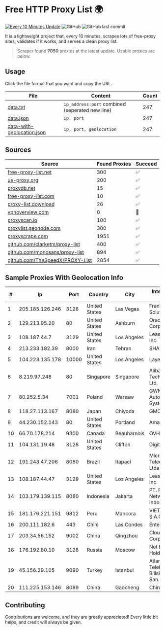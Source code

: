 
# Free HTTP Proxy List 🌍

[![Every 10 Minutes Update](https://github.com/mertguvencli/http-proxy-list/actions/workflows/main.yml/badge.svg?branch=main)](https://github.com/mertguvencli/http-proxy-list/actions/workflows/main.yml)
![GitHub](https://img.shields.io/github/license/mertguvencli/http-proxy-list)
![GitHub last commit](https://img.shields.io/github/last-commit/mertguvencli/http-proxy-list)

It is a lightweight project that, every 10 minutes, scrapes lots of free-proxy sites, validates if it works, and serves a clean proxy list.


> Scraper found **7050** proxies at the latest update. Usable proxies are below.

## Usage

Click the file format that you want and copy the URL.


|File|Content|Count|
|----|-------|-----|
|[data.txt](https://raw.githubusercontent.com/mertguvencli/http-proxy-list/main/proxy-list/data.txt)|`ip_address:port` combined (seperated new line)|247|
|[data.json](https://raw.githubusercontent.com/mertguvencli/http-proxy-list/main/proxy-list/data.json)|`ip, port`|247|
|[data-with-geolocation.json](https://raw.githubusercontent.com/mertguvencli/http-proxy-list/main/proxy-list/data-with-geolocation.json)|`ip, port, geolocation`|247|

## Sources

|Source|Found Proxies|Succeed|
|------|-------------|-------|
|[free-proxy-list.net](https://free-proxy-list.net)|300|✅|
|[us-proxy.org](https://www.us-proxy.org)|200|✅|
|[proxydb.net](http://proxydb.net)|15|✅|
|[free-proxy-list.com](https://free-proxy-list.com/?page=&port=&type%5B%5D=http&type%5B%5D=https&up_time=0&search=Search)|10|✅|
|[proxy-list.download](https://www.proxy-list.download/HTTP)|26|✅|
|[vpnoverview.com](https://vpnoverview.com/privacy/anonymous-browsing/free-proxy-servers)|0|🚫|
|[proxyscan.io](https://www.proxyscan.io)|100|✅|
|[proxylist.geonode.com](https://proxylist.geonode.com/api/proxy-list?limit=300&page=1&sort_by=lastChecked&sort_type=desc&protocols=http,https)|300|✅|
|[proxyscrape.com](https://api.proxyscrape.com/v2/?request=displayproxies&protocol=http&timeout=10000&country=all&ssl=all&anonymity=all)|1951|✅|
|[github.com/clarketm/proxy-list](https://raw.githubusercontent.com/clarketm/proxy-list/master/proxy-list-raw.txt)|400|✅|
|[github.com/monosans/proxy-list](https://raw.githubusercontent.com/monosans/proxy-list/main/proxies/http.txt)|894|✅|
|[github.com/TheSpeedX/PROXY-List](https://raw.githubusercontent.com/TheSpeedX/PROXY-List/master/http.txt)|2854|✅|


## Sample Proxies With Geolocation Info

|#|Ip|Port|Country|City|Internet Service Provider|
|-|--|----|-------|----|-------------------------|
|1|205.185.126.246|3128|United States|Las Vegas|FranTech Solutions|
|2|129.213.95.20|80|United States|Ashburn|Oracle Corporation|
|3|108.187.44.7|3129|United States|Los Angeles|Leaseweb USA, Inc.|
|4|213.233.182.39|8000|Iran|Tehran|SHARIF-EDU|
|5|104.223.135.178|10000|United States|Los Angeles|LayerHost|
|6|8.219.97.248|80|Singapore|Singapore|Alibaba (US) Technology Co., Ltd.|
|7|80.252.5.34|7001|Poland|Warsaw|GWNET Autonomus System|
|8|118.27.113.167|8080|Japan|Chiyoda|GMO Internet, Inc.|
|9|44.230.152.143|80|United States|Portland|Amazon.com, Inc.|
|10|66.70.178.214|9300|Canada|Beauharnois|OVH SAS|
|11|104.131.19.48|3128|United States|Clifton|DigitalOcean, LLC|
|12|191.243.47.206|8080|Brazil|Itapaci|Microturbo Telecomunicacoes Ltda-me|
|13|108.187.44.47|3129|United States|Los Angeles|Leaseweb USA, Inc.|
|14|103.179.139.115|8080|Indonesia|Jakarta|PT. Fiber Networks Indonesia|
|15|181.176.221.151|9812|Peru|Mancora|VIETTEL PERÚ S.A.C.|
|16|200.111.182.6|443|Chile|Las Condes|Entel Chile S.A.|
|17|203.34.56.152|9002|China|Qingzhou|Cloud Computing Corporation|
|18|176.192.80.10|3128|Russia|Moscow|Net By Net Holding LLC|
|19|45.156.29.105|9090|Turkey|Istanbul|Atlantis Telekomunikasyon Bilisim Hizmetleri San. Tic. Ltd|
|20|111.225.153.146|8089|China|Gaocheng|Chinanet|



## Contributing

Contributions are welcome, and they are greatly appreciated! Every
little bit helps, and credit will always be given.

